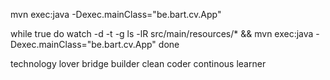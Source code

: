 mvn exec:java -Dexec.mainClass="be.bart.cv.App"

while true
do
  watch -d -t -g ls -lR src/main/resources/* && mvn exec:java -Dexec.mainClass="be.bart.cv.App"
done

technology lover
bridge builder
clean coder
continous learner